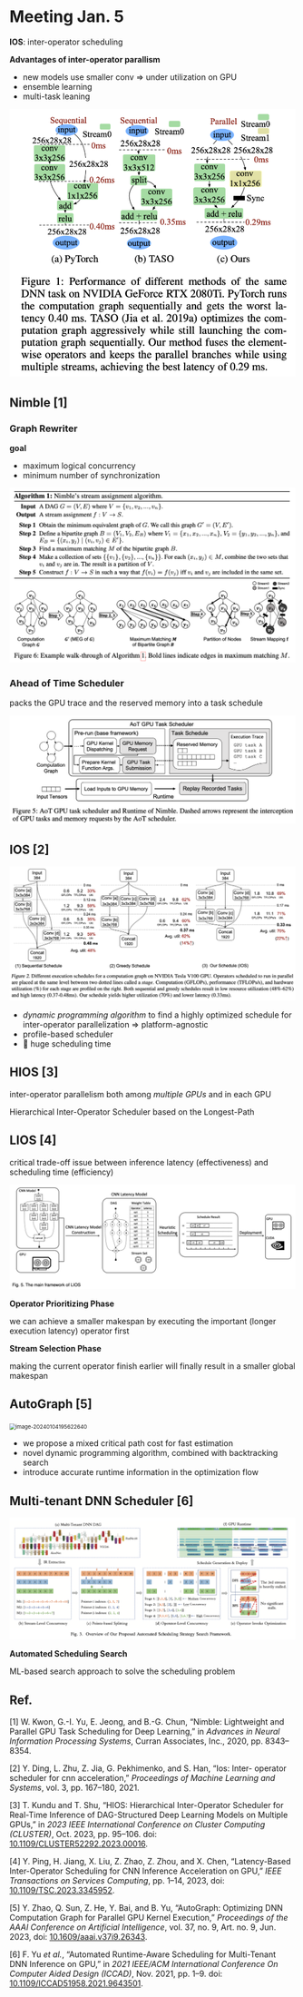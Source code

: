 # Meeting Jan. 5



**IOS**: inter-operator scheduling

**Advantages of inter-operator parallism**

- new models use smaller conv => under utilization on GPU
- ensemble learning
- multi-task leaning

![image-20240104194342231](../assets/images/image-20240104194342231.png)



## Nimble [1]

### Graph Rewriter

**goal**

- maximum logical concurrency 
- minimum number of synchronization

![image-20231228165917690](../assets/images/image-20231228165917690.png)

### Ahead of Time Scheduler

packs the GPU trace and the reserved memory into a task schedule

![image-20231228170210305](../assets/images/image-20231228170210305.png)



## IOS [2]



![image-20231229152809398](../assets/images/image-20231229152809398.png)

+ *dynamic programming algorithm* to find a highly optimized schedule for inter-operator parallelization => platform-agnostic
+ profile-based scheduler
+ 🙅 huge scheduling time



## HIOS [3]

inter-operator parallelism both among *multiple GPUs* and in each GPU

Hierarchical Inter-Operator Scheduler based on the Longest-Path



## LIOS [4]

critical trade-off issue between inference latency (effectiveness) and scheduling time (efficiency)

![image-20240104202109179](../assets/images/image-20240104202109179.png)

**Operator Prioritizing Phase**

we can achieve a smaller makespan by executing the important (longer execution latency) operator first

**Stream Selection Phase**

making the current operator finish earlier will finally result in a smaller global makespan



## AutoGraph [5]

<img src="../assets/images/image-20240104195622640.png" alt="image-20240104195622640" style="zoom:67%;" />

- we propose a mixed critical path cost for fast estimation
- novel dynamic programming algorithm, combined with backtracking search
- introduce accurate runtime information in the optimization flow



## Multi-tenant DNN Scheduler [6]

![image-20231229155740969](../assets/images/image-20231229155740969.png)

**Automated Scheduling Search**

ML-based search approach to solve the scheduling problem



## Ref.

[1] W. Kwon, G.-I. Yu, E. Jeong, and B.-G. Chun, “Nimble: Lightweight and Parallel GPU Task Scheduling for Deep Learning,” in *Advances in Neural Information Processing Systems*, Curran Associates, Inc., 2020, pp. 8343–8354.

[2] Y. Ding, L. Zhu, Z. Jia, G. Pekhimenko, and S. Han, “Ios: Inter- operator scheduler for cnn acceleration,” *Proceedings of Machine Learning and Systems*, vol. 3, pp. 167–180, 2021.

[3] T. Kundu and T. Shu, “HIOS: Hierarchical Inter-Operator Scheduler for Real-Time Inference of DAG-Structured Deep Learning Models on Multiple GPUs,” in *2023 IEEE International Conference on Cluster Computing (CLUSTER)*, Oct. 2023, pp. 95–106. doi: [10.1109/CLUSTER52292.2023.00016](https://doi.org/10.1109/CLUSTER52292.2023.00016).

[4] Y. Ping, H. Jiang, X. Liu, Z. Zhao, Z. Zhou, and X. Chen, “Latency-Based Inter-Operator Scheduling for CNN Inference Acceleration on GPU,” *IEEE Transactions on Services Computing*, pp. 1–14, 2023, doi: [10.1109/TSC.2023.3345952](https://doi.org/10.1109/TSC.2023.3345952).

[5] Y. Zhao, Q. Sun, Z. He, Y. Bai, and B. Yu, “AutoGraph: Optimizing DNN Computation Graph for Parallel GPU Kernel Execution,” *Proceedings of the AAAI Conference on Artificial Intelligence*, vol. 37, no. 9, Art. no. 9, Jun. 2023, doi: [10.1609/aaai.v37i9.26343](https://doi.org/10.1609/aaai.v37i9.26343).

[6] F. Yu *et al.*, “Automated Runtime-Aware Scheduling for Multi-Tenant DNN Inference on GPU,” in *2021 IEEE/ACM International Conference On Computer Aided Design (ICCAD)*, Nov. 2021, pp. 1–9. doi: [10.1109/ICCAD51958.2021.9643501](https://doi.org/10.1109/ICCAD51958.2021.9643501).





